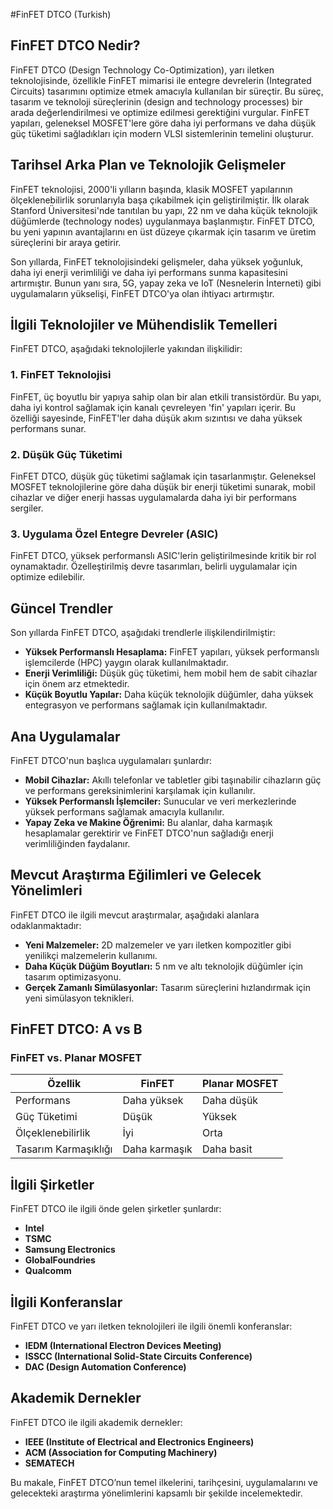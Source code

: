 #FinFET DTCO (Turkish)

## FinFET DTCO Nedir?

FinFET DTCO (Design Technology Co-Optimization), yarı iletken teknolojisinde, özellikle FinFET mimarisi ile entegre devrelerin (Integrated Circuits) tasarımını optimize etmek amacıyla kullanılan bir süreçtir. Bu süreç, tasarım ve teknoloji süreçlerinin (design and technology processes) bir arada değerlendirilmesi ve optimize edilmesi gerektiğini vurgular. FinFET yapıları, geleneksel MOSFET'lere göre daha iyi performans ve daha düşük güç tüketimi sağladıkları için modern VLSI sistemlerinin temelini oluşturur.

## Tarihsel Arka Plan ve Teknolojik Gelişmeler

FinFET teknolojisi, 2000'li yılların başında, klasik MOSFET yapılarının ölçeklenebilirlik sorunlarıyla başa çıkabilmek için geliştirilmiştir. İlk olarak Stanford Üniversitesi'nde tanıtılan bu yapı, 22 nm ve daha küçük teknolojik düğümlerde (technology nodes) uygulanmaya başlanmıştır. FinFET DTCO, bu yeni yapının avantajlarını en üst düzeye çıkarmak için tasarım ve üretim süreçlerini bir araya getirir.

Son yıllarda, FinFET teknolojisindeki gelişmeler, daha yüksek yoğunluk, daha iyi enerji verimliliği ve daha iyi performans sunma kapasitesini artırmıştır. Bunun yanı sıra, 5G, yapay zeka ve IoT (Nesnelerin İnterneti) gibi uygulamaların yükselişi, FinFET DTCO'ya olan ihtiyacı artırmıştır.

## İlgili Teknolojiler ve Mühendislik Temelleri

FinFET DTCO, aşağıdaki teknolojilerle yakından ilişkilidir:

### 1. FinFET Teknolojisi

FinFET, üç boyutlu bir yapıya sahip olan bir alan etkili transistördür. Bu yapı, daha iyi kontrol sağlamak için kanalı çevreleyen 'fin' yapıları içerir. Bu özelliği sayesinde, FinFET'ler daha düşük akım sızıntısı ve daha yüksek performans sunar.

### 2. Düşük Güç Tüketimi

FinFET DTCO, düşük güç tüketimi sağlamak için tasarlanmıştır. Geleneksel MOSFET teknolojilerine göre daha düşük bir enerji tüketimi sunarak, mobil cihazlar ve diğer enerji hassas uygulamalarda daha iyi bir performans sergiler.

### 3. Uygulama Özel Entegre Devreler (ASIC)

FinFET DTCO, yüksek performanslı ASIC'lerin geliştirilmesinde kritik bir rol oynamaktadır. Özelleştirilmiş devre tasarımları, belirli uygulamalar için optimize edilebilir.

## Güncel Trendler

Son yıllarda FinFET DTCO, aşağıdaki trendlerle ilişkilendirilmiştir:

- **Yüksek Performanslı Hesaplama:** FinFET yapıları, yüksek performanslı işlemcilerde (HPC) yaygın olarak kullanılmaktadır.
- **Enerji Verimliliği:** Düşük güç tüketimi, hem mobil hem de sabit cihazlar için önem arz etmektedir.
- **Küçük Boyutlu Yapılar:** Daha küçük teknolojik düğümler, daha yüksek entegrasyon ve performans sağlamak için kullanılmaktadır.

## Ana Uygulamalar

FinFET DTCO'nun başlıca uygulamaları şunlardır:

- **Mobil Cihazlar:** Akıllı telefonlar ve tabletler gibi taşınabilir cihazların güç ve performans gereksinimlerini karşılamak için kullanılır.
- **Yüksek Performanslı İşlemciler:** Sunucular ve veri merkezlerinde yüksek performans sağlamak amacıyla kullanılır.
- **Yapay Zeka ve Makine Öğrenimi:** Bu alanlar, daha karmaşık hesaplamalar gerektirir ve FinFET DTCO'nun sağladığı enerji verimliliğinden faydalanır.

## Mevcut Araştırma Eğilimleri ve Gelecek Yönelimleri

FinFET DTCO ile ilgili mevcut araştırmalar, aşağıdaki alanlara odaklanmaktadır:

- **Yeni Malzemeler:** 2D malzemeler ve yarı iletken kompozitler gibi yenilikçi malzemelerin kullanımı.
- **Daha Küçük Düğüm Boyutları:** 5 nm ve altı teknolojik düğümler için tasarım optimizasyonu.
- **Gerçek Zamanlı Simülasyonlar:** Tasarım süreçlerini hızlandırmak için yeni simülasyon teknikleri.

## FinFET DTCO: A vs B

### FinFET vs. Planar MOSFET

| Özellik               | FinFET                         | Planar MOSFET                  |
|----------------------|--------------------------------|--------------------------------|
| Performans           | Daha yüksek                   | Daha düşük                     |
| Güç Tüketimi        | Düşük                          | Yüksek                         |
| Ölçeklenebilirlik    | İyi                            | Orta                           |
| Tasarım Karmaşıklığı | Daha karmaşık                 | Daha basit                    |

## İlgili Şirketler

FinFET DTCO ile ilgili önde gelen şirketler şunlardır:

- **Intel**
- **TSMC**
- **Samsung Electronics**
- **GlobalFoundries**
- **Qualcomm**

## İlgili Konferanslar

FinFET DTCO ve yarı iletken teknolojileri ile ilgili önemli konferanslar:

- **IEDM (International Electron Devices Meeting)**
- **ISSCC (International Solid-State Circuits Conference)**
- **DAC (Design Automation Conference)**

## Akademik Dernekler

FinFET DTCO ile ilgili akademik dernekler:

- **IEEE (Institute of Electrical and Electronics Engineers)**
- **ACM (Association for Computing Machinery)**
- **SEMATECH**

Bu makale, FinFET DTCO’nun temel ilkelerini, tarihçesini, uygulamalarını ve gelecekteki araştırma yönelimlerini kapsamlı bir şekilde incelemektedir.